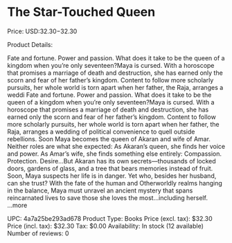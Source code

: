 # The Star-Touched Queen

Price: USD:$32.30-$32.30

Product Details:

Fate and fortune. Power and passion. What does it take to be the queen of a kingdom when you’re only seventeen?Maya is cursed. With a horoscope that promises a marriage of death and destruction, she has earned only the scorn and fear of her father’s kingdom. Content to follow more scholarly pursuits, her whole world is torn apart when her father, the Raja, arranges a weddi Fate and fortune. Power and passion. What does it take to be the queen of a kingdom when you’re only seventeen?Maya is cursed. With a horoscope that promises a marriage of death and destruction, she has earned only the scorn and fear of her father’s kingdom. Content to follow more scholarly pursuits, her whole world is torn apart when her father, the Raja, arranges a wedding of political convenience to quell outside rebellions. Soon Maya becomes the queen of Akaran and wife of Amar. Neither roles are what she expected: As Akaran’s queen, she finds her voice and power. As Amar’s wife, she finds something else entirely: Compassion. Protection. Desire…But Akaran has its own secrets—thousands of locked doors, gardens of glass, and a tree that bears memories instead of fruit. Soon, Maya suspects her life is in danger. Yet who, besides her husband, can she trust? With the fate of the human and Otherworldly realms hanging in the balance, Maya must unravel an ancient mystery that spans reincarnated lives to save those she loves the most…including herself. ...more

UPC: 4a7a25be293ad678
Product Type: Books
Price (excl. tax): $32.30
Price (incl. tax): $32.30
Tax: $0.00
Availability: In stock (12 available)
Number of reviews: 0